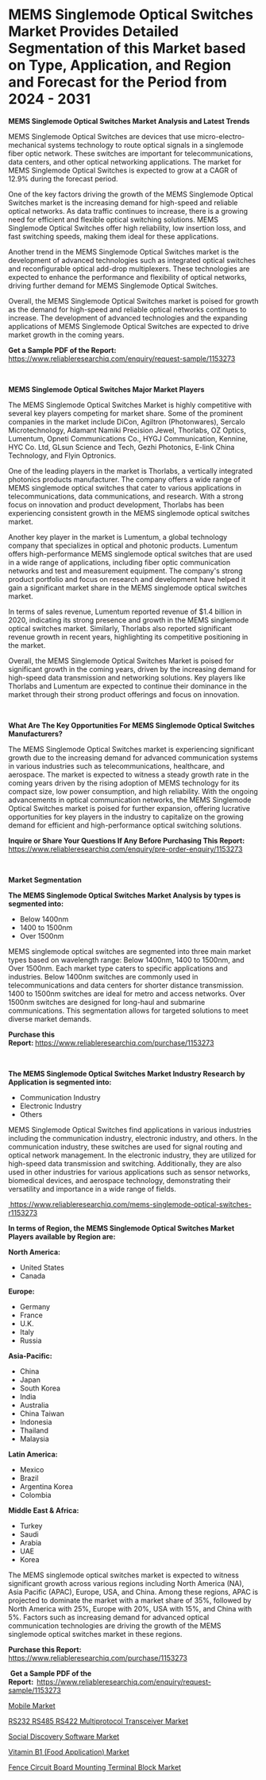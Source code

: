 <p><h1>MEMS Singlemode Optical Switches Market Provides Detailed Segmentation of this Market based on Type, Application, and Region and Forecast for the Period from 2024 - 2031</h1></p><p><strong>MEMS Singlemode Optical Switches Market Analysis and Latest Trends</strong></p>
<p><p>MEMS Singlemode Optical Switches are devices that use micro-electro-mechanical systems technology to route optical signals in a singlemode fiber optic network. These switches are important for telecommunications, data centers, and other optical networking applications. The market for MEMS Singlemode Optical Switches is expected to grow at a CAGR of 12.9% during the forecast period.</p><p>One of the key factors driving the growth of the MEMS Singlemode Optical Switches market is the increasing demand for high-speed and reliable optical networks. As data traffic continues to increase, there is a growing need for efficient and flexible optical switching solutions. MEMS Singlemode Optical Switches offer high reliability, low insertion loss, and fast switching speeds, making them ideal for these applications.</p><p>Another trend in the MEMS Singlemode Optical Switches market is the development of advanced technologies such as integrated optical switches and reconfigurable optical add-drop multiplexers. These technologies are expected to enhance the performance and flexibility of optical networks, driving further demand for MEMS Singlemode Optical Switches.</p><p>Overall, the MEMS Singlemode Optical Switches market is poised for growth as the demand for high-speed and reliable optical networks continues to increase. The development of advanced technologies and the expanding applications of MEMS Singlemode Optical Switches are expected to drive market growth in the coming years.</p></p>
<p><strong>Get a Sample PDF of the Report:&nbsp;</strong> <a href="https://www.reliableresearchiq.com/enquiry/request-sample/1153273">https://www.reliableresearchiq.com/enquiry/request-sample/1153273</a></p>
<p>&nbsp;</p>
<p><strong>MEMS Singlemode Optical Switches Major Market Players</strong></p>
<p><p>The MEMS Singlemode Optical Switches Market is highly competitive with several key players competing for market share. Some of the prominent companies in the market include DiCon, Agiltron (Photonwares), Sercalo Microtechnology, Adamant Namiki Precision Jewel, Thorlabs, OZ Optics, Lumentum, Opneti Communications Co., HYGJ Communication, Kennine, HYC Co. Ltd, GLsun Science and Tech, Gezhi Photonics, E-link China Technology, and Flyin Optronics.</p><p>One of the leading players in the market is Thorlabs, a vertically integrated photonics products manufacturer. The company offers a wide range of MEMS singlemode optical switches that cater to various applications in telecommunications, data communications, and research. With a strong focus on innovation and product development, Thorlabs has been experiencing consistent growth in the MEMS singlemode optical switches market.</p><p>Another key player in the market is Lumentum, a global technology company that specializes in optical and photonic products. Lumentum offers high-performance MEMS singlemode optical switches that are used in a wide range of applications, including fiber optic communication networks and test and measurement equipment. The company's strong product portfolio and focus on research and development have helped it gain a significant market share in the MEMS singlemode optical switches market.</p><p>In terms of sales revenue, Lumentum reported revenue of $1.4 billion in 2020, indicating its strong presence and growth in the MEMS singlemode optical switches market. Similarly, Thorlabs also reported significant revenue growth in recent years, highlighting its competitive positioning in the market.</p><p>Overall, the MEMS Singlemode Optical Switches Market is poised for significant growth in the coming years, driven by the increasing demand for high-speed data transmission and networking solutions. Key players like Thorlabs and Lumentum are expected to continue their dominance in the market through their strong product offerings and focus on innovation.</p></p>
<p>&nbsp;</p>
<p><strong>What Are The Key Opportunities For MEMS Singlemode Optical Switches Manufacturers?</strong></p>
<p><p>The MEMS Singlemode Optical Switches market is experiencing significant growth due to the increasing demand for advanced communication systems in various industries such as telecommunications, healthcare, and aerospace. The market is expected to witness a steady growth rate in the coming years driven by the rising adoption of MEMS technology for its compact size, low power consumption, and high reliability. With the ongoing advancements in optical communication networks, the MEMS Singlemode Optical Switches market is poised for further expansion, offering lucrative opportunities for key players in the industry to capitalize on the growing demand for efficient and high-performance optical switching solutions.</p></p>
<p><strong>Inquire or Share Your Questions If Any Before Purchasing This Report:</strong> <a href="https://www.reliableresearchiq.com/enquiry/pre-order-enquiry/1153273">https://www.reliableresearchiq.com/enquiry/pre-order-enquiry/1153273</a></p>
<p>&nbsp;</p>
<p><strong>Market Segmentation</strong></p>
<p><strong>The MEMS Singlemode Optical Switches Market Analysis by types is segmented into:</strong></p>
<p><ul><li>Below 1400nm</li><li>1400 to 1500nm</li><li>Over 1500nm</li></ul></p>
<p><p>MEMS singlemode optical switches are segmented into three main market types based on wavelength range: Below 1400nm, 1400 to 1500nm, and Over 1500nm. Each market type caters to specific applications and industries. Below 1400nm switches are commonly used in telecommunications and data centers for shorter distance transmission. 1400 to 1500nm switches are ideal for metro and access networks. Over 1500nm switches are designed for long-haul and submarine communications. This segmentation allows for targeted solutions to meet diverse market demands.</p></p>
<p><strong>Purchase this Report:&nbsp;</strong><a href="https://www.reliableresearchiq.com/purchase/1153273">https://www.reliableresearchiq.com/purchase/1153273</a></p>
<p>&nbsp;</p>
<p><strong>The MEMS Singlemode Optical Switches Market Industry Research by Application is segmented into:</strong></p>
<p><ul><li>Communication Industry</li><li>Electronic Industry</li><li>Others</li></ul></p>
<p><p>MEMS Singlemode Optical Switches find applications in various industries including the communication industry, electronic industry, and others. In the communication industry, these switches are used for signal routing and optical network management. In the electronic industry, they are utilized for high-speed data transmission and switching. Additionally, they are also used in other industries for various applications such as sensor networks, biomedical devices, and aerospace technology, demonstrating their versatility and importance in a wide range of fields.</p></p>
<p><a href="https://www.reliableresearchiq.com/mems-singlemode-optical-switches-r1153273">&nbsp;https://www.reliableresearchiq.com/mems-singlemode-optical-switches-r1153273</a></p>
<p><strong>In terms of Region, the MEMS Singlemode Optical Switches Market Players available by Region are:</strong></p>
<p>
    <p> <strong> North America: </strong>
        <ul>
            <li>United States</li>
            <li>Canada</li>
        </ul>
        </p> 
    <p> <strong> Europe: </strong>
        <ul>
            <li>Germany</li>
            <li>France</li>
            <li>U.K.</li>
            <li>Italy</li>
            <li>Russia</li>
        </ul>
        </p> 
    <p> <strong> Asia-Pacific: </strong>
        <ul>
            <li>China</li>
            <li>Japan</li>
            <li>South Korea</li>
            <li>India</li>
            <li>Australia</li>
            <li>China Taiwan</li>
            <li>Indonesia</li>
            <li>Thailand</li>
            <li>Malaysia</li>
        </ul>
        </p> 
    <p> <strong> Latin America: </strong>
        <ul>
            <li>Mexico</li>
            <li>Brazil</li>
            <li>Argentina Korea</li>
            <li>Colombia</li>
        </ul>
        </p> 
    <p> <strong> Middle East & Africa: </strong>
        <ul>
            <li>Turkey</li>
            <li>Saudi</li>
            <li>Arabia</li>
            <li>UAE</li>
            <li>Korea</li>
        </ul>
    </p>
    </p>
<p><p>The MEMS singlemode optical switches market is expected to witness significant growth across various regions including North America (NA), Asia Pacific (APAC), Europe, USA, and China. Among these regions, APAC is projected to dominate the market with a market share of 35%, followed by North America with 25%, Europe with 20%, USA with 15%, and China with 5%. Factors such as increasing demand for advanced optical communication technologies are driving the growth of the MEMS singlemode optical switches market in these regions.</p></p>
<p><strong>Purchase this Report: </strong><a href="https://www.reliableresearchiq.com/purchase/1153273">https://www.reliableresearchiq.com/purchase/1153273</a></p>
<p>&nbsp;<strong>Get a Sample PDF of the Report:&nbsp;&nbsp;</strong><a href="https://www.reliableresearchiq.com/enquiry/request-sample/1153273">https://www.reliableresearchiq.com/enquiry/request-sample/1153273</a></p>
<p><strong></strong></p>
<p><p><a href="https://www.linkedin.com/pulse/global-mobile-market-size-share-analysis-product-type-mmmge">Mobile Market</a></p><p><a href="https://medium.com/@carol.alsopr44536/rs232-rs485-rs422-multiprotocol-transceiver-market-share-and-new-trends-analysis-by-its-type-09da4b3d59e7">RS232 RS485 RS422 Multiprotocol Transceiver Market</a></p><p><a href="https://www.linkedin.com/pulse/global-social-discovery-software-market-analysis-trends-forecasts-votge">Social Discovery Software Market</a></p><p><a href="https://github.com/awicka1/Market-Research-Report-List-1/blob/main/vitamin-b1-food-application-market.md">Vitamin B1 (Food Application) Market</a></p><p><a href="https://medium.com/@nathan.skinner8798456/fence-circuit-board-mounting-terminal-block-market-size-market-segmentation-market-trends-and-722103fa76da">Fence Circuit Board Mounting Terminal Block Market</a></p></p>